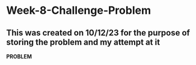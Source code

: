 # Week-8-Challenge-Problem
## This was created on 10/12/23 for the purpose of storing the problem and my attempt at it

**PROBLEM**


